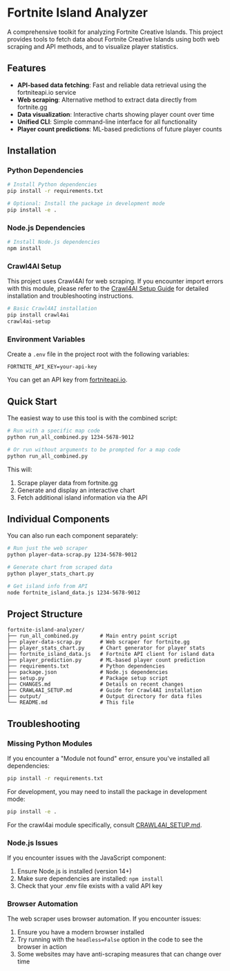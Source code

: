 # Fortnite Island Analyzer

A comprehensive toolkit for analyzing Fortnite Creative Islands. This project provides tools to fetch data about Fortnite Creative Islands using both web scraping and API methods, and to visualize player statistics.

## Features

- **API-based data fetching**: Fast and reliable data retrieval using the fortniteapi.io service
- **Web scraping**: Alternative method to extract data directly from fortnite.gg
- **Data visualization**: Interactive charts showing player count over time
- **Unified CLI**: Simple command-line interface for all functionality
- **Player count predictions**: ML-based predictions of future player counts

## Installation

### Python Dependencies

```bash
# Install Python dependencies
pip install -r requirements.txt

# Optional: Install the package in development mode
pip install -e .
```

### Node.js Dependencies

```bash
# Install Node.js dependencies
npm install
```

### Crawl4AI Setup

This project uses Crawl4AI for web scraping. If you encounter import errors with this module, please refer to the [Crawl4AI Setup Guide](./CRAWL4AI_SETUP.md) for detailed installation and troubleshooting instructions.

```bash
# Basic Crawl4AI installation
pip install crawl4ai
crawl4ai-setup
```

### Environment Variables

Create a `.env` file in the project root with the following variables:

```
FORTNITE_API_KEY=your-api-key
```

You can get an API key from [fortniteapi.io](https://fortniteapi.io/).

## Quick Start

The easiest way to use this tool is with the combined script:

```bash
# Run with a specific map code
python run_all_combined.py 1234-5678-9012

# Or run without arguments to be prompted for a map code
python run_all_combined.py
```

This will:
1. Scrape player data from fortnite.gg
2. Generate and display an interactive chart
3. Fetch additional island information via the API

## Individual Components

You can also run each component separately:

```bash
# Run just the web scraper
python player-data-scrap.py 1234-5678-9012

# Generate chart from scraped data
python player_stats_chart.py

# Get island info from API
node fortnite_island_data.js 1234-5678-9012
```

## Project Structure

```
fortnite-island-analyzer/
├── run_all_combined.py       # Main entry point script
├── player-data-scrap.py      # Web scraper for fortnite.gg
├── player_stats_chart.py     # Chart generator for player stats
├── fortnite_island_data.js   # Fortnite API client for island data
├── player_prediction.py      # ML-based player count prediction
├── requirements.txt          # Python dependencies
├── package.json              # Node.js dependencies
├── setup.py                  # Package setup script
├── CHANGES.md                # Details on recent changes
├── CRAWL4AI_SETUP.md         # Guide for Crawl4AI installation
├── output/                   # Output directory for data files
└── README.md                 # This file
```

## Troubleshooting

### Missing Python Modules

If you encounter a "Module not found" error, ensure you've installed all dependencies:

```bash
pip install -r requirements.txt
```

For development, you may need to install the package in development mode:

```bash
pip install -e .
```

For the crawl4ai module specifically, consult [CRAWL4AI_SETUP.md](./CRAWL4AI_SETUP.md).

### Node.js Issues

If you encounter issues with the JavaScript component:

1. Ensure Node.js is installed (version 14+)
2. Make sure dependencies are installed: `npm install`
3. Check that your .env file exists with a valid API key

### Browser Automation

The web scraper uses browser automation. If you encounter issues:

1. Ensure you have a modern browser installed
2. Try running with the `headless=False` option in the code to see the browser in action
3. Some websites may have anti-scraping measures that can change over time
